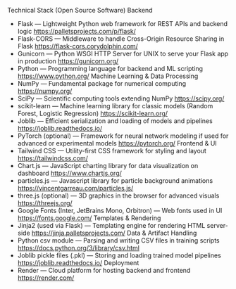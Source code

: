 Technical Stack (Open Source Software)
Backend
- Flask — Lightweight Python web framework for REST APIs and backend logic
  https://palletsprojects.com/p/flask/
- Flask-CORS — Middleware to handle Cross-Origin Resource Sharing in Flask
  https://flask-cors.corydolphin.com/
- Gunicorn — Python WSGI HTTP Server for UNIX to serve your Flask app in production
  https://gunicorn.org/
- Python — Programming language for backend and ML scripting
  https://www.python.org/
Machine Learning & Data Processing
- NumPy — Fundamental package for numerical computing
  https://numpy.org/
- SciPy — Scientific computing tools extending NumPy
  https://scipy.org/
- scikit-learn — Machine learning library for classic models (Random Forest, Logistic Regression)
  https://scikit-learn.org/
- Joblib — Efficient serialization and loading of models and pipelines
  https://joblib.readthedocs.io/
- PyTorch (optional) — Framework for neural network modeling if used for advanced or experimental models
  https://pytorch.org/
Frontend & UI
- Tailwind CSS — Utility-first CSS framework for styling and layout
  https://tailwindcss.com/
- Chart.js — JavaScript charting library for data visualization on dashboard
  https://www.chartjs.org/
- particles.js — Javascript library for particle background animations
  https://vincentgarreau.com/particles.js/
- three.js (optional) — 3D graphics in the browser for advanced visuals
  https://threejs.org/
- Google Fonts (Inter, JetBrains Mono, Orbitron) — Web fonts used in UI
  https://fonts.google.com/
Templates & Rendering
- Jinja2 (used via Flask) — Templating engine for rendering HTML server-side
  https://jinja.palletsprojects.com/
Data & Artifact Handling
- Python csv module — Parsing and writing CSV files in training scripts
  https://docs.python.org/3/library/csv.html
- Joblib pickle files (.pkl) — Storing and loading trained model pipelines
  https://joblib.readthedocs.io/
Deployment
- Render — Cloud platform for hosting backend and frontend
  https://render.com/
